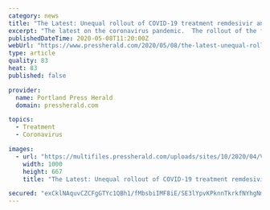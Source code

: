 ```yaml
---
category: news
title: "The Latest: Unequal rollout of COVID-19 treatment remdesivir angers doctors"
excerpt: "The latest on the coronavirus pandemic.  The rollout of the first and only treatment for COVID-19 is being criticized by doctors across the country as confusing, unfair and marred by incomplete medical information,"
publishedDateTime: 2020-05-08T11:20:00Z
webUrl: "https://www.pressherald.com/2020/05/08/the-latest-unequal-rollout-of-covid-19-treatment-remdesivir-angers-doctors/"
type: article
quality: 83
heat: 83
published: false

provider:
  name: Portland Press Herald
  domain: pressherald.com

topics:
  - Treatment
  - Coronavirus

images:
  - url: "https://multifiles.pressherald.com/uploads/sites/10/2020/04/Virus_Outbreak_Treatment_37406-3.jpg"
    width: 1000
    height: 667
    title: "The Latest: Unequal rollout of COVID-19 treatment remdesivir angers doctors"

secured: "exCklNAquvCZCFgGTYc1QBh1/fMbsbiIMF8iE/SE3lYpvKPknnTkrkfNYhgNmIBB4QZOY63SBWPNpDUp940dhLGvOTIH+FJWbLf7RbsWJViv2xF3vy5yedJCR9vVeh+S5ts4ILK9hkgtmZaLnWRPHL/T+fvDxxKz3jpUNHXg+jO89DBzvZHJbHAsM+2wTMOE3/5hEGndeBVEjGauBqj1N182dE94nijBSz9KCR3FV2L+ekqRJEFBBwBIy5h2onl6d7ubdNeF21/UR/SfmauY8gVj/8+WLMDh6vSYkxjyA0NcHOGTwG4X6hbxLXlLpE6I;U5ZWi3d5OoJSz5jKhwvpag=="
---
```


